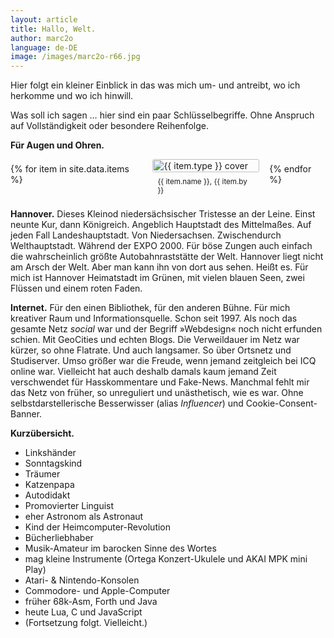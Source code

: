 ```yaml
---
layout: article
title: Hallo, Welt.
author: marc2o
language: de-DE
image: /images/marc2o-r66.jpg
---
```


Hier folgt ein kleiner Einblick in das was mich um- und antreibt, wo ich herkomme und wo ich hinwill.

Was soll ich sagen … hier sind ein paar Schlüssel&shy;begriffe. Ohne Anspruch auf Vollständigkeit oder besondere Reihenfolge.

**Für Augen und Ohren.**

<div>
	<style>
		.data_items {
			display: flex;
			flex-direction: row;
			justify-content: flex-start;
			align-items: baseline;
			flex-shrink: 1;
			gap: 1rem;
		}
		.data_item {
			display: inline-block;
			height: auto;
		}
		.data_item .cover {
			overflow: hidden;
			border-radius: 0.2rem;
		}
		.data_item img {
			display: block;
			object-fit: cover;
			width: 100%;
		}
		.data_item span {
			display: block;
			padding: 0.5rem;
			font-size: 83%;
		}
		.album {
			width: 20vh;
			aspect-ratio: 1/1;
		}
		.book {
			width: 25vh;
			aspect-radio: 2/4;
		}
	</style>
	<div class="data_items">
		{% for item in site.data.items %}
		<div class="data_item {{ item.type }}">
			<div class="cover"><img src="{{ item.img }}" alt="{{ item.type }} cover"></div><span>{{ item.name }}, {{ item.by }}</span>
		</div>
		{% endfor %}
	</div>
</div>

**Hannover.**
Dieses Kleinod niedersächsischer Tristesse an der Leine. Einst neunte Kur, dann Königreich. Angeblich Hauptstadt des Mittelmaßes. Auf jeden Fall Landeshauptstadt. Von Niedersachsen. Zwischendurch Welthauptstadt. Während der EXPO 2000. Für böse Zungen auch einfach die wahrscheinlich größte Autobahn­raststätte der Welt. Hannover liegt nicht am Arsch der Welt. Aber man kann ihn von dort aus sehen. Heißt es. Für mich ist Hannover Heimatstadt im Grünen, mit vielen blauen Seen, zwei Flüssen und einem roten Faden.

**Internet.**
Für den einen Bibliothek, für den anderen Bühne. Für mich kreativer Raum und Informations­quelle. Schon seit 1997. Als noch das gesamte Netz _social_ war und der Begriff »Webdesign« noch nicht erfunden schien. Mit GeoCities und echten Blogs. Die Verweildauer im Netz war kürzer, so ohne Flatrate. Und auch langsamer. So über Ortsnetz und Studiserver. Umso größer war die Freude, wenn jemand zeitgleich bei ICQ online war. Vielleicht hat auch deshalb damals kaum jemand Zeit verschwendet für Hasskommentare und Fake-News. Manchmal fehlt mir das Netz von früher, so unreguliert und unästhetisch, wie es war. Ohne selbst&shy;darsteller&shy;ische Besserwisser (alias _Influencer_) und Cookie-Consent-Banner.



**Kurzübersicht.**

- Linkshänder
- Sonntagskind
- Träumer
- Katzenpapa
- Autodidakt
- Promovierter Linguist
- eher Astronom als Astronaut
- Kind der Heimcomputer-Revolution
- Bücherliebhaber
- Musik-Amateur im barocken Sinne des Wortes
- mag kleine Instrumente (Ortega Konzert-Ukulele und AKAI MPK mini Play)
- Atari- & Nintendo-Konsolen
- Commodore- und Apple-Computer
- früher 68k-Asm, Forth und Java
- heute Lua, C und JavaScript
- (Fortsetzung folgt. Vielleicht.)
